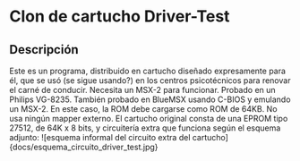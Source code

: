 # Clon de cartucho Driver-Test
## Descripción
Este es un programa, distribuido en cartucho diseñado expresamente para él, que se usó (se sigue usando?) en los centros psicotécnicos para renovar el carné de conducir. Necesita un MSX-2 para funcionar. Probado en un Philips VG-8235. También probado en BlueMSX usando C-BIOS y emulando un MSX-2. En este caso, la ROM debe cargarse como ROM de 64KB. No usa ningún mapper externo.
El cartucho original consta de una EPROM tipo 27512, de 64K x 8 bits, y circuitería extra que funciona según el esquema adjunto:
![esquema informal del circuito extra del cartucho]{docs/esquema_circuito_driver_test.jpg}
